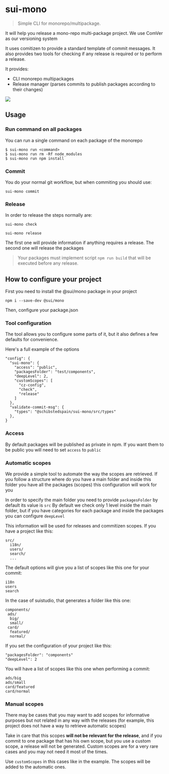 # sui-mono
> Simple CLI for monorepo/multipackage.

It will help you release a mono-repo multi-package project.
We use ComVer as our versioning system

It uses comitizen to provide a standard template of commit messages.
It also provides two tools for checking if any release is required or to perform a release.

It provides:
* CLI monorepo multipackages
* Release manager (parses commits to publish packages according to their changes)

![](./assets/sui-mono-demo.gif)

## Usage

### Run command on all packages

You can run a single command on each package of the monorepo

```
$ sui-mono run <command>
$ sui-mono run rm -Rf node_modules
$ sui-mono run npm install
```

### Commit

You do your normal git workflow, but when commiting you should use:

```
sui-mono commit
```

### Release

In order to release the steps normally are:

```
sui-mono check

sui-mono release
```

The first one will provide information if anything requires a release.
The second one will release the packages

> Your packages must implement script `npm run build` that will be executed before any release.

## How to configure your project

First you need to install the @sui/mono package in your  project

```
npm i --save-dev @sui/mono
```

Then, configure your package.json

### Tool configuration

The tool allows you to configure some parts of it, but it also defines a few defaults for convenience.

Here's a full example of the options

```
"config": {
  "sui-mono": {
    "access": "public",
    "packagesFolder": "test/components",
    "deepLevel": 2,
    "customScopes": [
      "cz-config",
      "check",
      "release"
    ]
  },
  "validate-commit-msg": {
    "types": "@schibstedspain/sui-mono/src/types"
  },
}
```

### Access

By default packages will be published as private in npm. If you want them to be public you will need to set `access` to `public`

### Automatic scopes

We provide a simple tool to automate the way the scopes are retrieved.
If you follow a structure where do you have a main folder and inside this folder you have all the packages (scopes) this configuration will work for you

In order to specify the main folder you need to provide `packagesFolder` by default its value is `src`
By default we check only 1 level inside the main folder, but if you have categories for each package and inside the packages you can configure `deepLevel`


This information will be used for releases and commitizen scopes. If you have a project like this:

```
src/
  i18n/
  users/
  search/
  ...
```

The default options will give you a list of scopes like this one for your commit:

```
i18n
users
search
```

In the case of suistudio, that generates a folder like this one:

```
components/
 ads/
  big/
  small/
 card/
  featured/
  normal/
```

If you set the configuration of your project like this:
```
"packagesFolder": "components"
"deepLevel": 2
```

You will have a list of scopes like this one when performing a commit:

```
ads/big
ads/small
card/featured
card/normal
```

### Manual scopes

There may be cases that you may want to add scopes for informative purposes but not related in any way with the releases (for example, this project does not have a way to retrieve automatic scopes)

Take in care that this scopes **will not be relevant for the release**, and if you commit to one package that has his own scope, but you use a custom scope, a release will not be generated.
Custom scopes are for a very rare cases and you may not need it most of the times.

Use `customScopes` in this cases like in the example. The scopes will be added to the automatic ones.
